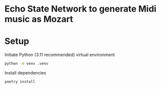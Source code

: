 Echo State Network to generate Midi music as Mozart
=====

# Setup

Initiate Python (3.11 recommended) virtual environment
```bash
python -m venv .venv
```

Install dependencies
```bash
poetry install
```
